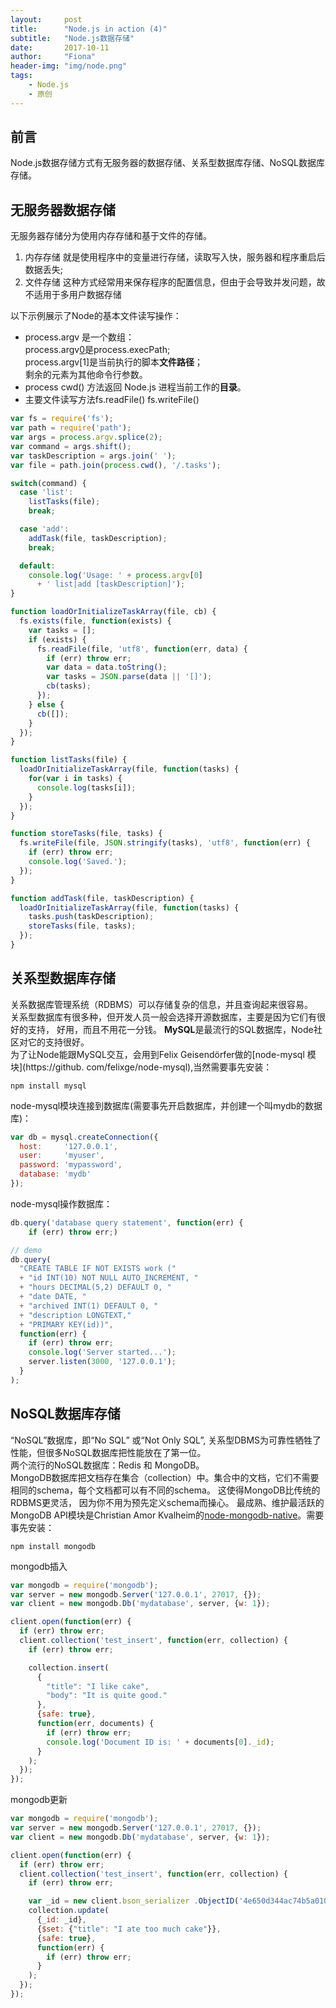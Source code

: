 ```yaml
---
layout:     post
title:      "Node.js in action (4)"
subtitle:   "Node.js数据存储"
date:       2017-10-11
author:     "Fiona"
header-img: "img/node.png"
tags:
    - Node.js
    - 原创
---
```



> 

## 前言  

Node.js数据存储方式有无服务器的数据存储、关系型数据库存储、NoSQL数据库存储。

## 无服务器数据存储

无服务器存储分为使用内存存储和基于文件的存储。
1. 内存存储 就是使用程序中的变量进行存储，读取写入快，服务器和程序重启后数据丢失;
2. 文件存储 这种方式经常用来保存程序的配置信息，但由于会导致并发问题，故不适用于多用户数据存储

以下示例展示了Node的基本文件读写操作：
- process.argv 是一个数组：  
process.argv[0](也可以写作process.argv0)是process.execPath;  
process.argv[1]是当前执行的脚本**文件路径**；  
剩余的元素为其他命令行参数。
- process cwd() 方法返回 Node.js 进程当前工作的**目录**。
- 主要文件读写方法fs.readFile() fs.writeFile()

```javascript
var fs = require('fs');
var path = require('path');
var args = process.argv.splice(2);
var command = args.shift();
var taskDescription = args.join(' ');
var file = path.join(process.cwd(), '/.tasks');

switch(command) {
  case 'list':
    listTasks(file);
    break;

  case 'add':
    addTask(file, taskDescription);
    break;

  default:
    console.log('Usage: ' + process.argv[0]
      + ' list|add [taskDescription]');
}

function loadOrInitializeTaskArray(file, cb) {
  fs.exists(file, function(exists) {
    var tasks = [];
    if (exists) {
      fs.readFile(file, 'utf8', function(err, data) {
        if (err) throw err;
        var data = data.toString();
        var tasks = JSON.parse(data || '[]');
        cb(tasks);
      });
    } else {
      cb([]); 
    }
  });
}

function listTasks(file) {
  loadOrInitializeTaskArray(file, function(tasks) {
    for(var i in tasks) {
      console.log(tasks[i]);
    }
  });
}

function storeTasks(file, tasks) {
  fs.writeFile(file, JSON.stringify(tasks), 'utf8', function(err) {
    if (err) throw err;
    console.log('Saved.');
  });
}

function addTask(file, taskDescription) {
  loadOrInitializeTaskArray(file, function(tasks) {
    tasks.push(taskDescription);
    storeTasks(file, tasks);
  });
}
```

## 关系型数据库存储

关系数据库管理系统（RDBMS）可以存储复杂的信息，并且查询起来很容易。  
关系型数据库有很多种，但开发人员一般会选择开源数据库，主要是因为它们有很好的支持，
好用，而且不用花一分钱。
**MySQL**是最流行的SQL数据库，Node社区对它的支持很好。  
为了让Node能跟MySQL交互，会用到Felix Geisendörfer做的[node-mysql 模块](https://github.
com/felixge/node-mysql),当然需要事先安装：
```shell
npm install mysql
```
node-mysql模块连接到数据库(需要事先开启数据库，并创建一个叫mydb的数据库)：
```javascript
var db = mysql.createConnection({
  host:     '127.0.0.1',
  user:     'myuser',
  password: 'mypassword',
  database: 'mydb'
});
```
node-mysql操作数据库：  

```javascript
db.query('database query statement', function(err) { 
    if (err) throw err;)

// demo
db.query(
  "CREATE TABLE IF NOT EXISTS work (" 
  + "id INT(10) NOT NULL AUTO_INCREMENT, " 
  + "hours DECIMAL(5,2) DEFAULT 0, " 
  + "date DATE, " 
  + "archived INT(1) DEFAULT 0, " 
  + "description LONGTEXT,"
  + "PRIMARY KEY(id))",
  function(err) { 
    if (err) throw err;
    console.log('Server started...');
    server.listen(3000, '127.0.0.1'); 
  }
);
```
## NoSQL数据库存储  
“NoSQL”数据库，即“No SQL” 或“Not Only SQL”, 关系型DBMS为可靠性牺牲了性能，但很多NoSQL数据库把性能放在了第一位。  
两个流行的NoSQL数据库：Redis 和 MongoDB。  
MongoDB数据库把文档存在集合（collection）中。集合中的文档，它们不需要相同的schema，每个文档都可以有不同的schema。 这使得MongoDB比传统的RDBMS更灵活，
因为你不用为预先定义schema而操心。
最成熟、维护最活跃的MongoDB API模块是Christian Amor Kvalheim的[node-mongodb-native](https://github.com/mongodb/node-mongodb-native)。需要事先安装：
```shell
npm install mongodb
```
mongodb插入
```javascript
var mongodb = require('mongodb');
var server = new mongodb.Server('127.0.0.1', 27017, {});
var client = new mongodb.Db('mydatabase', server, {w: 1});

client.open(function(err) {
  if (err) throw err;
  client.collection('test_insert', function(err, collection) {
    if (err) throw err;

    collection.insert(
      {
        "title": "I like cake",
        "body": "It is quite good."
      },
      {safe: true},
      function(err, documents) {
        if (err) throw err;
        console.log('Document ID is: ' + documents[0]._id);
      }
    );
  });
});

```
mongodb更新
```javascript
var mongodb = require('mongodb');
var server = new mongodb.Server('127.0.0.1', 27017, {});
var client = new mongodb.Db('mydatabase', server, {w: 1});

client.open(function(err) {
  if (err) throw err;
  client.collection('test_insert', function(err, collection) {
    if (err) throw err;

    var _id = new client.bson_serializer .ObjectID('4e650d344ac74b5a01000001');
    collection.update(
      {_id: _id},
      {$set: {"title": "I ate too much cake"}},
      {safe: true},
      function(err) {
        if (err) throw err;
      }
    );
  });
});

```


